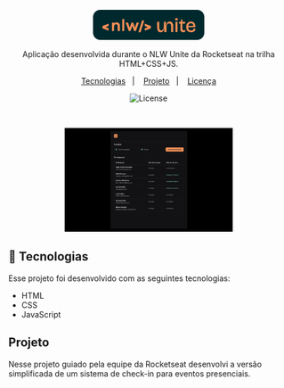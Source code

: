 <p align="center">
  <img alt="Logo NLW Expert - Rocketseat" src=".github/logo.png" width="200px" />
</p>

<p align="center">
Aplicação desenvolvida durante o NLW Unite da Rocketseat na trilha HTML+CSS+JS.
</p>

<p align="center">
  <a href="#-tecnologias">Tecnologias</a>&nbsp;&nbsp;&nbsp;|&nbsp;&nbsp;&nbsp;
  <a href="#-projeto">Projeto</a>&nbsp;&nbsp;&nbsp;|&nbsp;&nbsp;&nbsp;
  <a href="#memo-licença">Licença</a>
</p>

<p align="center">
  <img alt="License" src="https://img.shields.io/static/v1?label=license&message=MIT&color=F48F56&labelColor=00292E">
</p>

<br>

<p align="center">
  <img alt="Preview do projeto desenvolvido." src=".github/preview.png" width="60%">
</p>


## 🚀 Tecnologias

Esse projeto foi desenvolvido com as seguintes tecnologias:

- HTML
- CSS
- JavaScript

## Projeto

Nesse projeto guiado pela equipe da Rocketseat desenvolvi a versão simplificada de um sistema de check-in para eventos presenciais.
